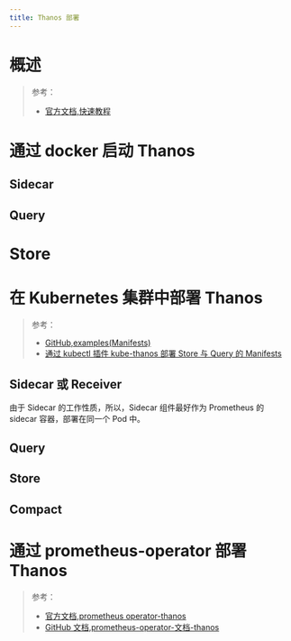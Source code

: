 ```yaml
---
title: Thanos 部署
---
```


# 概述

> 参考：
> 
> - [官方文档,快速教程](https://thanos.io/tip/thanos/quick-tutorial.md/#sidecar)

# 通过 docker 启动 Thanos

## Sidecar

## Query

# Store

# 在 Kubernetes 集群中部署 Thanos

> 参考：
> 
> - [GitHub,examples(Manifests)](https://github.com/thanos-io/kube-thanos/tree/main/examples)
> - [通过 kubectl 插件 kube-thanos 部署 Store 与 Query 的 Manifests](https://github.com/thanos-io/kube-thanos/tree/main/manifests)

## Sidecar 或 Receiver

由于 Sidecar 的工作性质，所以，Sidecar 组件最好作为 Prometheus 的 sidecar 容器，部署在同一个 Pod 中。

## Query

## Store

## Compact

# 通过 prometheus-operator 部署 Thanos

> 参考：
> 
> - [官方文档,prometheus operator-thanos](https://prometheus-operator.dev/docs/operator/thanos/)
> - [GitHub 文档,prometheus-operator-文档-thanos](https://github.com/prometheus-operator/prometheus-operator/blob/master/Documentation/thanos.md)
